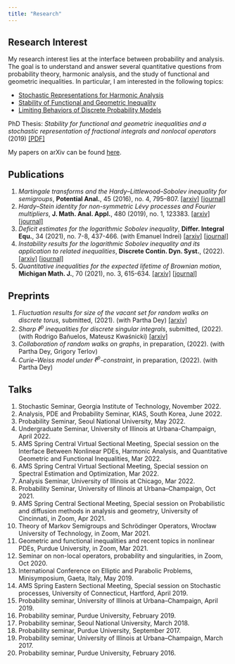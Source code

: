```yaml
---
title: "Research"
---
```


## Research Interest

My research interest lies at the interface between probability and analysis.
The goal is to understand and answer several quantitative questions from probability theory, harmonic analysis, and the study of functional and geometric inequalities.
In particular, I am interested in the following topics:

- [Stochastic Representations for Harmonic Analysis](stochastic)
- [Stability of Functional and Geometric Inequality](stability)
- [Limiting Behaviors of Discrete Probability Models](discrete)

PhD Thesis: *Stability for functional and geometric inequalities and a stochastic representation of fractional integrals and nonlocal operators* (2019) [[PDF]](thesis-daesungk.pdf)

My papers on arXiv can be found [here](https://arxiv.org/a/kim_d_6.html).

## Publications 

1. *Martingale transforms and the Hardy–Littlewood–Sobolev inequality for semigroups*,  **Potential Anal.**, 45 (2016), no. 4, 795–807. [[arxiv]](https://arxiv.org/abs/1506.01208) [[journal]](https://link.springer.com/article/10.1007/s11118-016-9571-0)
2. *Hardy–Stein identity for non-symmetric Lévy processes and Fourier multipliers*,  **J. Math. Anal. Appl.**, 480 (2019), no. 1, 123383.  [[arxiv]](https://arxiv.org/abs/1702.06573) [[journal]](https://www.sciencedirect.com/science/article/abs/pii/S0022247X19306511?via%3Dihub) 
3. *Deficit estimates for the logarithmic Sobolev inequality*,  **Differ. Integral Equ.**,  34 (2021), no. 7-8, 437-466.  (with Emanuel Indrei)  [[arxiv]](https://arxiv.org/abs/1805.06107) [[journal]](https://projecteuclid.org/journals/differential-and-integral-equations/volume-34/issue-7_2f_8/Deficit-estimates-for-the-Logarithmic-Sobolev/die034-0708-437.full) 
4. *Instability results for the logarithmic Sobolev inequality and its application to related inequalities*,  **Discrete Contin. Dyn. Syst.**,  (2022).     [[arxiv]](https://arxiv.org/abs/1805.06272) [[journal]](https://www.aimsciences.org/article/doi/10.3934/dcds.2022053)
5. *Quantitative inequalities for the expected lifetime of Brownian motion*,  **Michigan Math. J.**,  70 (2021), no. 3, 615-634.  [[arxiv]](https://arxiv.org/abs/1904.09565) [[journal]](https://doi.org/10.1307/mmj/1593136867)

## Preprints
1. *Fluctuation results for size of the vacant set for random walks on discrete torus*, submitted, (2021).  (with Partha Dey)     [[arxiv]](https://arxiv.org/abs/2108.06450)
2. *Sharp $\ell^p$ inequalities for discrete singular integrals*, submitted, (2022).  (with Rodrigo Bañuelos, Mateusz Kwaśnicki)  [[arxiv]](https://arxiv.org/abs/2209.09737)
3. *Collaboration of random walks on graphs*,  in preparation,  (2022).  (with Partha Dey, Grigory Terlov)     
4. *Curie–Weiss model under $\ell^p$-constraint*,  in preparation,  (2022).  (with Partha Dey)     



## Talks

1. Stochastic Seminar,  Georgia Institute of Technology,  November 2022.   
2. Analysis, PDE and Probability Seminar,  KIAS, South Korea,  June 2022.   
3. Probability Seminar,  Seoul National University,  May 2022.   
4. Undergraduate Seminar,  University of Illinois at Urbana-Champaign,  April 2022. 
5. AMS Spring Central Virtual Sectional Meeting, Special session on the Interface Between Nonlinear PDEs, Harmonic Analysis, and Quantitative Geometric and Functional Inequalities,  Mar 2022.   
6. AMS Spring Central Virtual Sectional Meeting, Special session on Spectral Estimation and Optimization,  Mar 2022.   
7. Analysis Seminar,  University of Illinois at Chicago,  Mar 2022.   
8. Probability Seminar,  University of Illinois at Urbana–Champaign,  Oct 2021.   
9. AMS Spring Central Sectional Meeting, Special session on Probabilistic and diffusion methods in analysis and geometry,  University of Cincinnati, in Zoom,  Apr 2021.   
10. Theory of Markov Semigroups and Schrödinger Operators,  Wrocław University of Technology, in Zoom,  Mar 2021. 
11. Geometric and functional inequalities and recent topics in nonlinear PDEs,  Purdue University, in Zoom,  Mar 2021.
12. Seminar on non-local operators, probability and singularities,  in Zoom,  Oct 2020.
13. International Conference on Elliptic and Parabolic Problems, Minisymposium,  Gaeta, Italy,  May 2019.   
14. AMS Spring Eastern Sectional Meeting, Special session on Stochastic processes,  University of Connecticut, Hartford,  April 2019.   
15. Probability seminar,  University of Illinois at Urbana–Champaign,  April 2019.   
16. Probability seminar,  Purdue University,  February 2019.   
17. Probability seminar,  Seoul National University,  March 2018.   
18. Probability seminar,  Purdue University,  September 2017.   
19. Probability seminar,  University of Illinois at Urbana–Champaign,  March 2017.   
20. Probability seminar,  Purdue University,  February 2016.   
